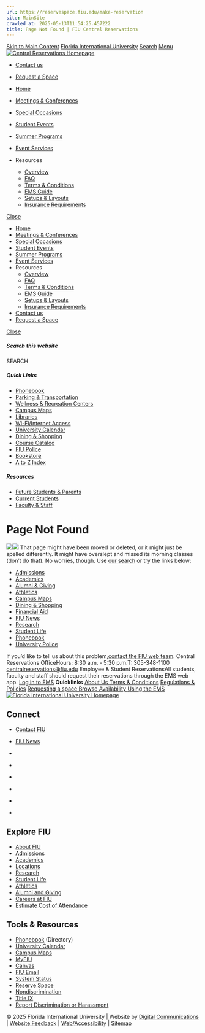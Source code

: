 ```yaml
---
url: https://reservespace.fiu.edu/make-reservation
site: MainSite
crawled_at: 2025-05-13T11:54:25.457222
title: Page Not Found | FIU Central Reservations
---
```


[Skip to Main Content](https://centralreservations.fiu.edu//make-reservation#main-content)
[Florida International University](https://www.fiu.edu/)
[Search](https://centralreservations.fiu.edu//make-reservation)
[Menu](https://centralreservations.fiu.edu//make-reservation)
[![Central Reservations Homepage](https://centralreservations.fiu.edu/_assets/images/central-reservations-logo.png)](https://centralreservations.fiu.edu/index.html)
  * [Contact us](https://centralreservations.fiu.edu/about/contact/index.html)
  * [Request a Space](https://centralreservations.fiu.edu/reserve/index.html)


  * [Home](https://centralreservations.fiu.edu/index.html)
  * [Meetings & Conferences](https://centralreservations.fiu.edu/conferences/index.html)
  * [Special Occasions](https://centralreservations.fiu.edu/special-occasions/index.html)
  * [Student Events](https://centralreservations.fiu.edu/student-events/index.html)
  * [Summer Programs](https://centralreservations.fiu.edu/summer-programs/index.html)
  * [Event Services](https://centralreservations.fiu.edu/event-services/index.html)
  * Resources
    * [Overview](https://centralreservations.fiu.edu/resources/index.html)
    * [FAQ](https://centralreservations.fiu.edu/resources/faq/index.html)
    * [Terms & Conditions](https://centralreservations.fiu.edu/resources/terms-and-conditions/index.html)
    * [EMS Guide](https://centralreservations.fiu.edu/_assets/docs/ems-quick-guide.pdf)
    * [Setups & Layouts](https://centralreservations.fiu.edu/resources/setups-and-layouts/index.html)
    * [Insurance Requirements](https://centralreservations.fiu.edu/resources/insurance-requirements/index.html)


[Close](https://centralreservations.fiu.edu//make-reservation)
  * [Home](https://centralreservations.fiu.edu/index.html)
  * [Meetings & Conferences](https://centralreservations.fiu.edu/conferences/index.html)
  * [Special Occasions](https://centralreservations.fiu.edu/special-occasions/index.html)
  * [Student Events](https://centralreservations.fiu.edu/student-events/index.html)
  * [Summer Programs](https://centralreservations.fiu.edu/summer-programs/index.html)
  * [Event Services](https://centralreservations.fiu.edu/event-services/index.html)
  * Resources
    * [Overview](https://centralreservations.fiu.edu/resources/index.html)
    * [FAQ](https://centralreservations.fiu.edu/resources/faq/index.html)
    * [Terms & Conditions](https://centralreservations.fiu.edu/resources/terms-and-conditions/index.html)
    * [EMS Guide](https://centralreservations.fiu.edu/_assets/docs/ems-quick-guide.pdf)
    * [Setups & Layouts](https://centralreservations.fiu.edu/resources/setups-and-layouts/index.html)
    * [Insurance Requirements](https://centralreservations.fiu.edu/resources/insurance-requirements/index.html)
  * [Contact us](https://centralreservations.fiu.edu/about/contact/index.html)
  * [Request a Space](https://centralreservations.fiu.edu/reserve/index.html)


[ Close ](https://centralreservations.fiu.edu//make-reservation)
##### Search this website
SEARCH
##### Quick Links
  * [ Phonebook](https://phonebook.fiu.edu)
  * [ Parking & Transportation](https://parking.fiu.edu/)
  * [ Wellness & Recreation Centers](https://dasa.fiu.edu/all-departments/wellness-recreation-centers/)
  * [ Campus Maps](http://campusmaps.fiu.edu/)
  * [ Libraries](https://library.fiu.edu/)
  * [ Wi-Fi/Internet Access](https://network.fiu.edu/)
  * [ University Calendar](https://calendar.fiu.edu/)
  * [ Dining & Shopping](https://shop.fiu.edu/)
  * [ Course Catalog](https://catalog.fiu.edu/)
  * [ FIU Police](https://police.fiu.edu/)
  * [ Bookstore](https://shop.fiu.edu/retail/barnes-noble/course-materials/)
  * [ A to Z Index](https://www.fiu.edu/atoz/index.html)


##### Resources
  * [ Future Students & Parents](https://www.fiu.edu/information-for/future-students-parents.html)
  * [ Current Students](https://www.fiu.edu/information-for/current-students.html)
  * [ Faculty & Staff](https://www.fiu.edu/information-for/faculty-staff.html)


# Page Not Found
![](https://digicdn.fiu.edu/core/_assets/images/roary-runner/default_100_percent/100-offline-sprite.png)![](https://digicdn.fiu.edu/core/_assets/images/roary-runner/default_200_percent/200-offline-sprite.png)
That page might have been moved or deleted, or it might just be spelled differently. It might have overslept and missed its morning classes (don’t do that).
No worries, though. Use [our search](https://centralreservations.fiu.edu//make-reservation) or try the links below:
  * [Admissions](https://www.fiu.edu/admissions/index.html)
  * [Academics](https://www.fiu.edu/academics/index.html)
  * [Alumni & Giving](https://www.fiu.edu/alumni-and-giving/index.html)
  * [Athletics](https://www.fiu.edu/athletics/index.html)
  * [Campus Maps](http://campusmaps.fiu.edu/)
  * [Dining & Shopping](https://shop.fiu.edu)
  * [Financial Aid](https://onestop.fiu.edu/financial-aid/)
  * [FIU News](https://news.fiu.edu/)
  * [Research](https://www.fiu.edu/research/index.html)
  * [Student Life](https://www.fiu.edu/student-life/index.html)
  * [Phonebook](https://phonebook.fiu.edu)
  * [University Police](https://police.fiu.edu/)


If you’d like to tell us about this problem,[contact the FIU web team](https://webforms.fiu.edu/view.php?id=370774).
Central Reservations OfficeHours: 8:30 a.m. - 5:30 p.m.T: 305-348-1100 centralreservations@fiu.edu
Employee & Student ReservationsAll students, faculty and staff should request their reservations through the EMS web app.
[Log in to EMS](https://reservations.fiu.edu/)
**Quicklinks** [About Us ](https://centralreservations.fiu.edu/about/index.html) [Terms & Conditions](https://centralreservations.fiu.edu/resources/terms-and-conditions/index.html) [Regulations & Policies](https://centralreservations.fiu.edu/resources/terms-and-conditions/index.html#regulations-and-policies) [Requesting a space ](https://centralreservations.fiu.edu/reserve/index.html) [Browse Availability ](https://reservations.fiu.edu/BrowseForSpace.aspx) [Using the EMS](https://centralreservations.fiu.edu/_assets/docs/ems-quick-guide.pdf)
[ ![Florida International University Homepage](https://digicdn.fiu.edu/core/_assets/images/footer-logo.svg) ](https://www.fiu.edu/)
## Connect
  * [Contact FIU](https://www.fiu.edu/about/contact-us/index.html)
  * [FIU News](https://news.fiu.edu/)


  * [](https://www.instagram.com/fiuinstagram/)
  * [](https://www.linkedin.com/school/florida-international-university/)
  * [](https://www.facebook.com/floridainternational)
  * [](https://twitter.com/fiu)
  * [](https://www.youtube.com/user/FloridaInternational)
  * [](https://flickr.com/photos/fiu)


## Explore FIU
  * [About FIU](https://www.fiu.edu/about/index.html)
  * [Admissions](https://www.fiu.edu/admissions/index.html)
  * [Academics](https://www.fiu.edu/academics/index.html)
  * [Locations](https://www.fiu.edu/locations/index.html)
  * [Research](https://www.fiu.edu/research/index.html)
  * [Student Life](https://www.fiu.edu/student-life/index.html)
  * [Athletics](https://www.fiu.edu/athletics/index.html)
  * [Alumni and Giving](https://www.fiu.edu/alumni-and-giving/index.html)
  * [Careers at FIU](https://hr.fiu.edu/careers/)
  * [Estimate Cost of Attendance](https://onestop.fiu.edu/finances/estimate-your-costs/)


## Tools & Resources
  * [Phonebook](https://phonebook.fiu.edu) (Directory)
  * [University Calendar](https://calendar.fiu.edu/)
  * [Campus Maps](https://campusmaps.fiu.edu/)
  * [MyFIU](https://my.fiu.edu/)
  * [Canvas](https://canvas.fiu.edu)
  * [FIU Email](http://mail.fiu.edu/)
  * [System Status](https://fiu.service-now.com/sp?id=services_status)
  * [Reserve Space](https://centralreservations.fiu.edu/)
  * [Nondiscrimination](https://ace.fiu.edu/civil-rights/harassment-and-discrimination/)
  * [Title IX](https://ace.fiu.edu/title-ix/)
  * [Report Discrimination or Harassment](https://report.fiu.edu/)


© 2025 Florida International University  | Website by [Digital Communications](https://stratcomm.fiu.edu/digital-print/websites/) | [Website Feedback](https://webforms.fiu.edu/view.php?id=370774&element_5=https://centralreservations.fiu.edu//make-reservation) | [Web/Accessibility](https://accessibility.fiu.edu/) | [Sitemap](https://centralreservations.fiu.edu/sitemap.html)
